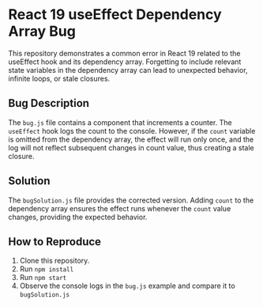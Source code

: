 # React 19 useEffect Dependency Array Bug

This repository demonstrates a common error in React 19 related to the useEffect hook and its dependency array.  Forgetting to include relevant state variables in the dependency array can lead to unexpected behavior, infinite loops, or stale closures.

## Bug Description
The `bug.js` file contains a component that increments a counter. The `useEffect` hook logs the count to the console.  However, if the `count` variable is omitted from the dependency array, the effect will run only once, and the log will not reflect subsequent changes in count value, thus creating a stale closure.

## Solution
The `bugSolution.js` file provides the corrected version. Adding `count` to the dependency array ensures the effect runs whenever the `count` value changes, providing the expected behavior.

## How to Reproduce
1. Clone this repository.
2. Run `npm install`
3. Run `npm start`
4. Observe the console logs in the `bug.js` example and compare it to `bugSolution.js`
